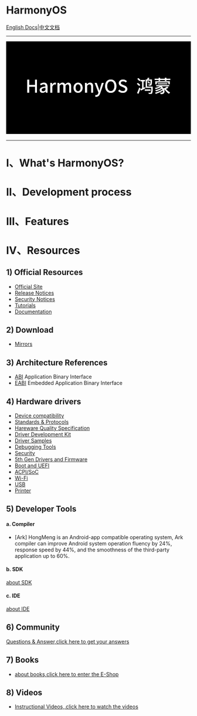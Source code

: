 # HarmonyOS
[English Docs](README.md)|[中文文档](doc/README-zh.md)

----

![](img/logo.png)

----

# Ⅰ、What's HarmonyOS?



# Ⅱ、Development process



# Ⅲ、Features



# Ⅳ、Resources


## 1) Official Resources

- [Official Site](https://developer.huawei.com)
- [Release Notices]()
- [Security Notices]()
- [Tutorials]()
- [Documentation]()


## 2) Download

- [Mirrors]()

## 3) Architecture References

- [ABI]() Application Binary Interface
- [EABI]() Embedded Application Binary Interface

## 4) Hardware drivers

- [Device compatibility]()
- [Standards & Protocols]()
- [Hareware Quality Specification]()
- [Driver Development Kit]()
- [Driver Samples]()
- [Debugging Tools]()
- [Security]()
- [5th Gen Drivers and Firmware]()
- [Boot and UEFI]()
- [ACPI/SoC]()
- [Wi-Fi]()
- [USB]()
- [Printer]()


## 5) Developer Tools

#### a. Compiler

- [Ark] HongMeng is an Android-app compatible operating system, Ark compiler can improve Android system operation fluency by 24%, response speed by 44%, and the smoothness of the third-party application up to 60%.

#### b. SDK

[about SDK]()

#### c. IDE

[about IDE]()

## 6) Community

[Questions & Answer,click here to get your answers]()

## 7) Books

* [about books,click here to enter the E-Shop]()

## 8) Videos

* [Instructional Videos,,click here to watch the videos]()
